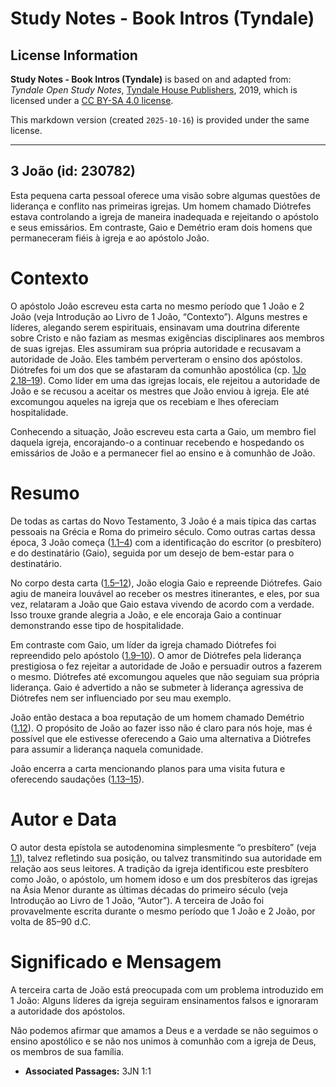 # Study Notes - Book Intros (Tyndale)

## License Information

**Study Notes - Book Intros (Tyndale)** is based on and adapted from: _Tyndale Open Study Notes_, [Tyndale House Publishers](https://tyndaleopenresources.com/), 2019, which is licensed under a [CC BY-SA 4.0 license](https://creativecommons.org/licenses/by-sa/4.0/legalcode.en).

This markdown version (created `2025-10-16`) is provided under the same license.



--------------------------------

## 3 João (id: 230782)

Esta pequena carta pessoal oferece uma visão sobre algumas questões de liderança e conflito nas primeiras igrejas. Um homem chamado Diótrefes estava controlando a igreja de maneira inadequada e rejeitando o apóstolo e seus emissários. Em contraste, Gaio e Demétrio eram dois homens que permaneceram fiéis à igreja e ao apóstolo João.

Contexto
========

O apóstolo João escreveu esta carta no mesmo período que 1 João e 2 João (veja Introdução ao Livro de 1 João, “Contexto”). Alguns mestres e líderes, alegando serem espirituais, ensinavam uma doutrina diferente sobre Cristo e não faziam as mesmas exigências disciplinares aos membros de suas igrejas. Eles assumiram sua própria autoridade e recusavam a autoridade de João. Eles também perverteram o ensino dos apóstolos. Diótrefes foi um dos que se afastaram da comunhão apostólica (cp. [1Jo 2\.18–19](https://ref.ly/1John2:18-1John2:19)). Como líder em uma das igrejas locais, ele rejeitou a autoridade de João e se recusou a aceitar os mestres que João enviou à igreja. Ele até excomungou aqueles na igreja que os recebiam e lhes ofereciam hospitalidade.

Conhecendo a situação, João escreveu esta carta a Gaio, um membro fiel daquela igreja, encorajando\-o a continuar recebendo e hospedando os emissários de João e a permanecer fiel ao ensino e à comunhão de João.

Resumo
======

De todas as cartas do Novo Testamento, 3 João é a mais típica das cartas pessoais na Grécia e Roma do primeiro século. Como outras cartas dessa época, 3 João começa ([1\.1–4](https://ref.ly/3John1:1-3John1:4)) com a identificação do escritor (o presbítero) e do destinatário (Gaio), seguida por um desejo de bem\-estar para o destinatário.

No corpo desta carta ([1\.5–12](https://ref.ly/3John1:5-3John1:12)), João elogia Gaio e repreende Diótrefes. Gaio agiu de maneira louvável ao receber os mestres itinerantes, e eles, por sua vez, relataram a João que Gaio estava vivendo de acordo com a verdade. Isso trouxe grande alegria a João, e ele encoraja Gaio a continuar demonstrando esse tipo de hospitalidade.

Em contraste com Gaio, um líder da igreja chamado Diótrefes foi repreendido pelo apóstolo ([1\.9–10](https://ref.ly/3John1:9-3John1:10)). O amor de Diótrefes pela liderança prestigiosa o fez rejeitar a autoridade de João e persuadir outros a fazerem o mesmo. Diótrefes até excomungou aqueles que não seguiam sua própria liderança. Gaio é advertido a não se submeter à liderança agressiva de Diótrefes nem ser influenciado por seu mau exemplo.

João então destaca a boa reputação de um homem chamado Demétrio ([1\.12](https://ref.ly/3John1:12)). O propósito de João ao fazer isso não é claro para nós hoje, mas é possível que ele estivesse oferecendo a Gaio uma alternativa a Diótrefes para assumir a liderança naquela comunidade.

João encerra a carta mencionando planos para uma visita futura e oferecendo saudações ([1\.13–15](https://ref.ly/3John1:13-3John1:15)).

Autor e Data
============

O autor desta epístola se autodenomina simplesmente “o presbítero” (veja [1\.1](https://ref.ly/3John1:1)), talvez refletindo sua posição, ou talvez transmitindo sua autoridade em relação aos seus leitores. A tradição da igreja identificou este presbítero como João, o apóstolo, um homem idoso e um dos presbíteros das igrejas na Ásia Menor durante as últimas décadas do primeiro século (veja Introdução ao Livro de 1 João, “Autor”). A terceira de João foi provavelmente escrita durante o mesmo período que 1 João e 2 João, por volta de 85–90 d.C.

Significado e Mensagem
======================

A terceira carta de João está preocupada com um problema introduzido em 1 João: Alguns líderes da igreja seguiram ensinamentos falsos e ignoraram a autoridade dos apóstolos.

Não podemos afirmar que amamos a Deus e a verdade se não seguimos o ensino apostólico e se não nos unimos à comunhão com a igreja de Deus, os membros de sua família.

* **Associated Passages:** 3JN 1:1

